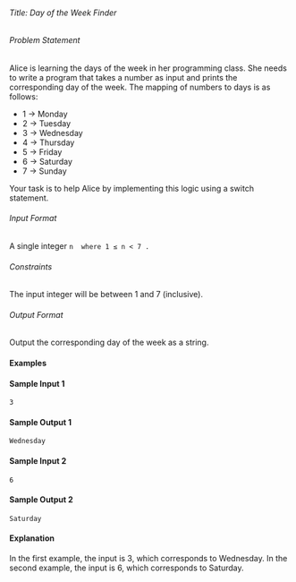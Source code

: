 ###### Title: Day of the Week Finder

###### Problem Statement

Alice is learning the days of the week in her programming class. She needs to write a program that takes a number as input and prints the corresponding day of the week. The mapping of numbers to days is as follows:

- 1 -> Monday
- 2 -> Tuesday
- 3 -> Wednesday
- 4 -> Thursday
- 5 -> Friday
- 6 -> Saturday
- 7 -> Sunday

Your task is to help Alice by implementing this logic using a switch statement.

###### Input Format

A single integer `n  where 1 ≤ n < 7 .`

###### Constraints

The input integer will be between 1 and 7 (inclusive).

###### Output Format

Output the corresponding day of the week as a string.

#### Examples

#### Sample Input 1

`3`

#### Sample Output 1

`Wednesday`

#### Sample Input 2

`6`

#### Sample Output 2

`Saturday`

#### Explanation

In the first example, the input is 3, which corresponds to Wednesday. In the second example, the input is 6, which corresponds to Saturday.
